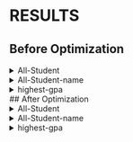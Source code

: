 # RESULTS
## Before Optimization
<details>
  <summary>All-Student</summary>
  [](https://drive.google.com/file/d/15NOS-JRQvqkMH4za03Us-NvPcbHqzaBl/view?usp=drive_link)  
</details>
<details>
  <summary>All-Student-name</summary>
</details>
<details>
  <summary>highest-gpa</summary>
</details>
## After Optimization
<details>
  <summary>All-Student</summary>
</details>
<details>
  <summary>All-Student-name</summary>
</details>
<details>
  <summary>highest-gpa</summary>
</details>
